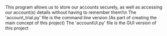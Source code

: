 This program allows us to store our accounts securely, as well as accessing our account(s) details without having to remember them!\n
The 'account_trial.py' file is the command line version (As part of creating the main concept of this project)
The 'accountUI.py' file is the GUI version of this project 
